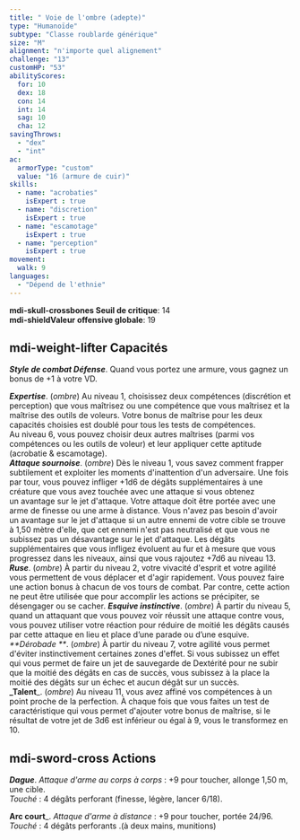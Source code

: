 ```yaml
---
title: " Voie de l'ombre (adepte)"
type: "Humanoïde"
subtype: "Classe roublarde générique"
size: "M"
alignment: "n'importe quel alignement"
challenge: "13"
customHP: "53"
abilityScores:
  for: 10
  dex: 18
  con: 14
  int: 14
  sag: 10
  cha: 12
savingThrows:
  - "dex"
  - "int"
ac:
  armorType: "custom"
  value: "16 (armure de cuir)"
skills:
  - name: "acrobaties"
    isExpert : true
  - name: "discretion"
    isExpert : true
  - name: "escamotage"
    isExpert : true
  - name: "perception"
    isExpert : true
movement:
  walk: 9
languages:
  - "Dépend de l'ethnie"
---
```

**<v-icon>mdi-skull-crossbones</v-icon> Seuil de critique**: 14     
**<v-icon>mdi-shield</v-icon>Valeur offensive globale**: 19     
## <v-icon>mdi-weight-lifter</v-icon> Capacités

_**Style de combat Défense**_. Quand vous portez une armure, vous gagnez un bonus de +1 à votre VD.  

_**Expertise**_. (*ombre*)
Au niveau 1, choisissez deux compétences (discrétion et perception) que vous maîtrisez ou une compétence que vous maîtrisez et la maîtrise des outils de voleurs. Votre bonus de maîtrise pour les deux capacités choisies est doublé pour tous les tests de compétences.  
Au niveau 6, vous pouvez choisir deux autres maîtrises (parmi vos compétences ou les outils de voleur) et leur appliquer cette aptitude (acrobatie & escamotage).  
_**Attaque sournoise**_. (*ombre*) Dès le niveau 1, vous savez comment frapper subtilement et exploiter les moments d'inattention d'un adversaire. Une fois par tour, vous pouvez infliger +1d6 de dégâts supplémentaires à une créature que vous avez touchée avec une attaque si vous obtenez un avantage sur le jet d'attaque. Votre attaque doit être portée avec une arme de finesse ou une arme à distance.
Vous n'avez pas besoin d'avoir un avantage sur le jet d'attaque si un autre ennemi de votre cible se trouve à 1,50 mètre d'elle, que cet ennemi n'est pas neutralisé et que vous ne subissez pas un désavantage sur le jet d'attaque.
Les dégâts supplémentaires que vous infligez évoluent au fur et à mesure que vous progressez dans les niveaux, ainsi que vous rajoutez +7d6 au niveau 13.
_**Ruse**_. (*ombre*) À partir du niveau 2, votre vivacité d'esprit et votre agilité vous permettent de vous déplacer et d'agir rapidement. Vous pouvez faire une action bonus à chacun de vos tours de combat. Par contre, cette action ne peut être utilisée que pour accomplir les actions se précipiter, se désengager ou se cacher.
_**Esquive instinctive**_. (*ombre*) À partir du niveau 5, quand un attaquant que vous pouvez voir réussit une attaque contre vous, vous pouvez utiliser votre réaction pour réduire de moitié les dégâts causés par cette attaque en lieu et place d’une parade ou d’une esquive.
_**Dérobade **_. (*ombre*)  À partir du niveau 7, votre agilité vous permet d'éviter instinctivement certaines zones d'effet. Si vous subissez un effet qui vous permet de faire un jet de sauvegarde de Dextérité pour ne subir que la moitié des dégâts en cas de succès, vous subissez à la place la moitié des dégâts sur un échec et aucun dégât sur un succès.  
**_Talent**_. (*ombre*)  Au niveau 11, vous avez affiné vos compétences à un point proche de la perfection. À chaque fois que vous faites un test de caractéristique qui vous permet d'ajouter votre bonus de maîtrise, si le résultat de votre jet de 3d6 est inférieur ou égal à 9, vous le transformez en 10.

## <v-icon>mdi-sword-cross</v-icon> Actions
_**Dague**_. _Attaque d'arme au corps à corps_ : +9 pour toucher, allonge 1,50 m, une cible.  
_Touché_ : 4 dégâts perforant (finesse, légère, lancer 6/18).  

**Arc court**_. _Attaque d'arme à distance_ : +9 pour toucher, portée 24/96.  
_Touché_ : 4 dégâts perforants .(à deux mains, munitions)
